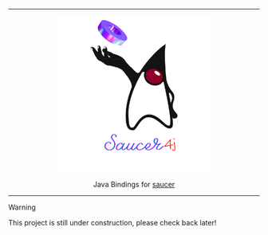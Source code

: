 <hr>

<div align="center"> 
    <img src="https://raw.githubusercontent.com/saucer/saucer4j/refs/heads/main/saucer4j.png" height=312/>
</div>

<p align="center"> 
    Java Bindings for <a href="https://github.con/saucer/sacuer">saucer</a>
</p>

---

> [!WARNING]
> This project is still under construction, please check back later!

